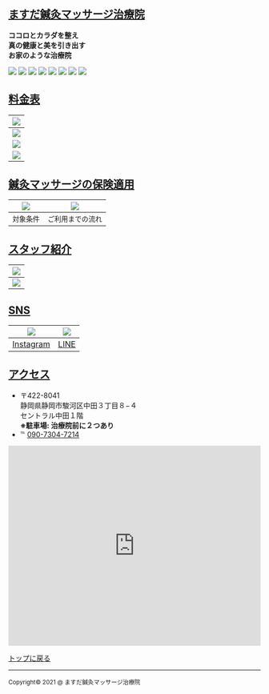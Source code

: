 <!-- Style Sheet -->
<!-- simonlc/Markdown-CSS - https://github.com/simonlc/Markdown-CSS -->
<link href="https://raw.githubusercontent.com/simonlc/Markdown-CSS/master/markdown.css" rel="stylesheet">
<link href="./style.css" rel="stylesheet">

<!-- Markdown/HTML -->
## <a href="https://ghsable.github.io/chiropractic-masuda/" id="title">ますだ鍼灸マッサージ治療院</a>

**ココロとカラダを整え  
 真の健康と美を引き出す  
 お家のような治療院**

<!-- cman.jp - https://webparts.cman.jp/img/slideshow/ -->
<div class="slide">
  <img src="images/gallery_1.jpg">
  <img src="images/gallery_2.jpg">
  <img src="images/gallery_3.jpg">
  <img src="images/gallery_4.jpg">
  <img src="images/gallery_5.jpg">
  <img src="images/gallery_6.jpg">
  <img src="images/gallery_7.jpg">
  <img src="images/gallery_8.jpg">
</div>

## <u>料金表</u>

| ![](images/price_1.png) |
|:---:|
| ![](images/price_2.png) |
| ![](images/price_3.png) |
| ![](images/price_4.png) |

## <u>鍼灸マッサージの保険適用</u>

| [![](images/document_logo.jpg)](documents/document_1.pdf) | [![](images/document_logo.jpg)](documents/document_2.pdf) |
|:---:|:---:|
| `対象条件` | `ご利用までの流れ` |

## <u>スタッフ紹介</u>

| ![](images/profile_1.jpg) |
|:---:|
| ![](images/profile_2.jpg) |

## <u>SNS</u>

| [![](images/Instagram_logo.jpg)](https://www.instagram.com/masuda.harima55/) | [![](images/line_qrcode.jpg)](https://line.me/ti/p/3m2d68-icf) |
|:---:|:---:|
| [Instagram](https://www.instagram.com/masuda.harima55/) | [LINE](https://line.me/ti/p/3m2d68-icf) |

## <u>アクセス</u>

* 〒422-8041  
  静岡県静岡市駿河区中田３丁目８−４  
  セントラル中田１階  
  **※駐車場: 治療院前に２つあり**
* ℡ <a href="tel:09073047214">090-7304-7214</a>
<section id="GoogleMap"><iframe src="https://www.google.com/maps/embed?pb=!1m18!1m12!1m3!1d3269.8609972636787!2d138.39410381523922!3d34.960092480368644!2m3!1f0!2f0!3f0!3m2!1i1024!2i768!4f13.1!3m3!1m2!1s0x601a49de335b187b%3A0x9c0bd30623e61afa!2z44CSNDIyLTgwNDEg6Z2Z5bKh55yM6Z2Z5bKh5biC6ae_5rKz5Yy65Lit55Sw77yT5LiB55uu77yY4oiS77yU!5e0!3m2!1sja!2sjp!4v1623077993031!5m2!1sja!2sjp" width="100%" height="400" frameborder="0" style="border:0" allowfullscreen></iframe></section>

<p id="top"><a href="https://ghsable.github.io/chiropractic-masuda/#">トップに戻る</a></p>

---
<p id="copyright"><small>Copyright&copy; 2021 @ ますだ鍼灸マッサージ治療院</small></p>
